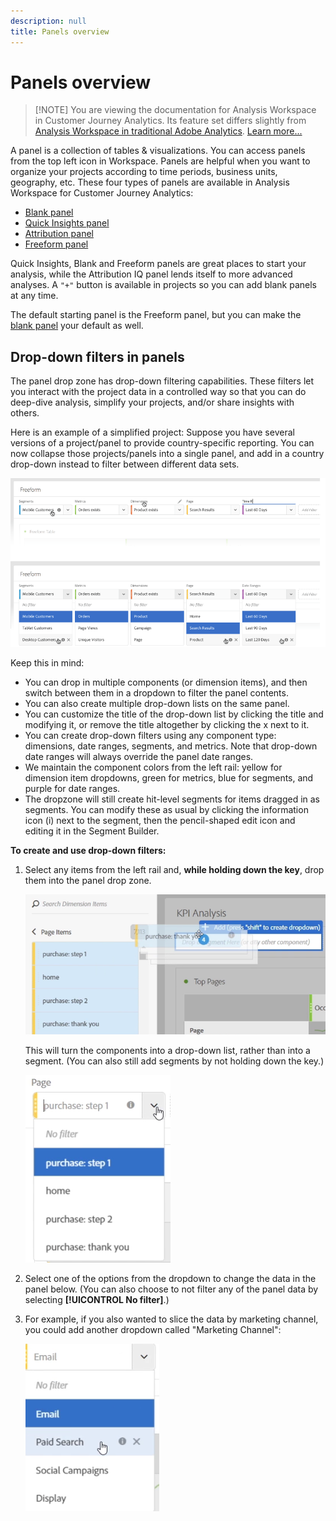 ```yaml
---
description: null
title: Panels overview
---
```


# Panels overview

>[!NOTE] You are viewing the documentation for Analysis Workspace in Customer Journey Analytics. Its feature set differs slightly from [Analysis Workspace in traditional Adobe Analytics](https://docs.adobe.com/content/help/en/analytics/analyze/analysis-workspace/home.html). [Learn more...](/help/getting-started/cja-aa.md)

A panel is a collection of tables & visualizations. You can access panels from the top left icon in Workspace. Panels are helpful when you want to organize your projects according to time periods, business units, geography, etc. These four types of panels are available in Analysis Workspace for Customer Journey Analytics:

* [Blank panel](blank-panel.md)
* [Quick Insights panel](quickinsight.md)
* [Attribution panel](attribution.md)
* [Freeform panel](freeform-panel.md)

Quick Insights, Blank and Freeform panels are great places to start your analysis, while the Attribution IQ panel lends itself to more advanced analyses. A `"+"` button is available in projects so you can add blank panels at any time.

The default starting panel is the Freeform panel, but you can make the [blank panel](/help/analysis-workspace/c-panels/blank-panel.md) your default as well.

## Drop-down filters in panels

The panel drop zone has drop-down filtering capabilities. These filters let you interact with the project data in a controlled way so that you can do deep-dive analysis, simplify your projects, and/or share insights with others.

Here is an example of a simplified project: Suppose you have several versions of a project/panel to provide country-specific reporting. You can now collapse those projects/panels into a single panel, and add in a country drop-down instead to filter between different data sets.

![](assets/dropdowns.png)

Keep this in mind:

* You can drop in multiple components (or dimension items), and then switch between them in a dropdown to filter the panel contents.
* You can also create multiple drop-down lists on the same panel.
* You can customize the title of the drop-down list by clicking the title and modifying it, or remove the title altogether by clicking the x next to it.
* You can create drop-down filters using any component type: dimensions, date ranges, segments, and metrics. Note that drop-down date ranges will always override the panel date ranges.
* We maintain the component colors from the left rail: yellow for dimension item dropdowns, green for metrics, blue for segments, and purple for date ranges.
* The dropzone will still create hit-level segments for items dragged in as segments. You can modify these as usual by clicking the information icon (i) next to the segment, then the pencil-shaped edit icon and editing it in the Segment Builder.

**To create and use drop-down filters:**

1. Select any items from the left rail and, **while holding down the  key**, drop them into the panel drop zone.

   ![](assets/create_dropdown.png)

   This will turn the components into a drop-down list, rather than into a segment. (You can also still add segments by not holding down the  key.)

   ![](assets/dropdown.png)

1. Select one of the options from the dropdown to change the data in the panel below. (You can also choose to not filter any of the panel data by selecting **[!UICONTROL No filter]**.) 
1. For example, if you also wanted to slice the data by marketing channel, you could add another dropdown called "Marketing Channel":

   ![](assets/mc_dropdown.png)

